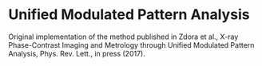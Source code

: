 # Unified Modulated Pattern Analysis
Original implementation of the method published in
Zdora et al., X-ray Phase-Contrast Imaging and Metrology through Unified Modulated Pattern Analysis, Phys. Rev. Lett., in press (2017).

